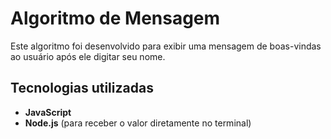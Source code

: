 # Algoritmo de Mensagem

Este algoritmo foi desenvolvido para exibir uma mensagem de boas-vindas ao usuário após ele digitar seu nome.

## Tecnologias utilizadas

- **JavaScript**
- **Node.js** (para receber o valor diretamente no terminal)
